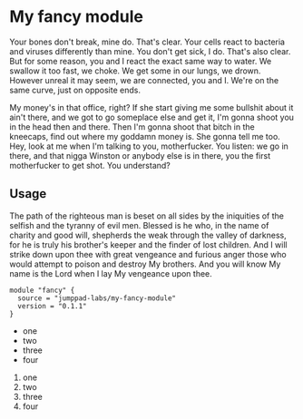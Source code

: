 # My fancy module

Your bones don't break, mine do. That's clear. Your cells react to bacteria and viruses differently than mine. You don't get sick, I do. That's also clear. But for some reason, you and I react the exact same way to water. We swallow it too fast, we choke. We get some in our lungs, we drown. However unreal it may seem, we are connected, you and I. We're on the same curve, just on opposite ends.

My money's in that office, right? If she start giving me some bullshit about it ain't there, and we got to go someplace else and get it, I'm gonna shoot you in the head then and there. Then I'm gonna shoot that bitch in the kneecaps, find out where my goddamn money is. She gonna tell me too. Hey, look at me when I'm talking to you, motherfucker. You listen: we go in there, and that nigga Winston or anybody else is in there, you the first motherfucker to get shot. You understand?

## Usage

The path of the righteous man is beset on all sides by the iniquities of the selfish and the tyranny of evil men. Blessed is he who, in the name of charity and good will, shepherds the weak through the valley of darkness, for he is truly his brother's keeper and the finder of lost children. And I will strike down upon thee with great vengeance and furious anger those who would attempt to poison and destroy My brothers. And you will know My name is the Lord when I lay My vengeance upon thee.

```hcl
module "fancy" {
  source = "jumppad-labs/my-fancy-module"
  version = "0.1.1"
}
```

* one
* two
* three
* four

1. one
2. two
3. three
4. four